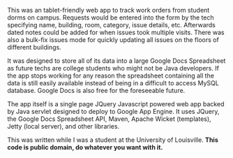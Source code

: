 This was an tablet-friendly web app to track work orders from student dorms on campus. Requests would be entered into the form by the tech specifying name, building, room, category, issue details, etc. Afterwards dated notes could be added for when issues took multiple visits. There was also a bulk-fix issues mode for quickly updating all issues on the floors of different buildings.

It was designed to store all of its data into a large Google Docs Spreadsheet as future techs are college students who might not be Java developers. If the app stops working for any reason the spreadsheet containing all the data is still easily available instead of being in a difficult to access MySQL database. Google Docs is also free for the foreseeable future.

The app itself is a single page JQuery Javascript powered web app backed by Java servlet designed to deploy to Google App Engine. It uses JQuery, the Google Docs Spreadsheet API, Maven, Apache Wicket (templates), Jetty (local server), and other libraries.

This was written while I was a student at the University of Louisville. **This code is public domain, do whatever you want with it.**
